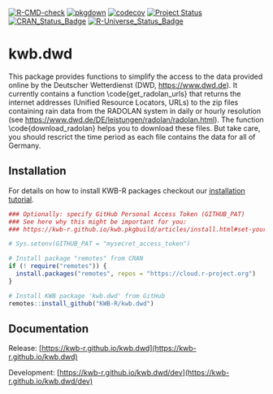 [![R-CMD-check](https://github.com/KWB-R/kwb.dwd/workflows/R-CMD-check/badge.svg)](https://github.com/KWB-R/kwb.dwd/actions?query=workflow%3AR-CMD-check)
[![pkgdown](https://github.com/KWB-R/kwb.dwd/workflows/pkgdown/badge.svg)](https://github.com/KWB-R/kwb.dwd/actions?query=workflow%3Apkgdown)
[![codecov](https://codecov.io/github/KWB-R/kwb.dwd/branch/main/graphs/badge.svg)](https://codecov.io/github/KWB-R/kwb.dwd)
[![Project Status](https://img.shields.io/badge/lifecycle-experimental-orange.svg)](https://www.tidyverse.org/lifecycle/#experimental)
[![CRAN_Status_Badge](https://www.r-pkg.org/badges/version/kwb.dwd)]()
[![R-Universe_Status_Badge](https://kwb-r.r-universe.dev/badges/kwb.dwd)](https://kwb-r.r-universe.dev/)

# kwb.dwd

This package provides functions to simplify the access to the data 
provided online by the Deutscher Wetterdienst (DWD, https://www.dwd.de).
It currently contains a function \code{get_radolan_urls} that returns the
internet addresses (Unified Resource Locators, URLs) to the zip files 
containing rain data from the RADOLAN system in daily or hourly resolution
(see https://www.dwd.de/DE/leistungen/radolan/radolan.html). The function
\code{download_radolan} helps you to download these files. But take care,
you should rescrict the time period as each file contains the data for 
all of Germany.

## Installation

For details on how to install KWB-R packages checkout our [installation tutorial](https://kwb-r.github.io/kwb.pkgbuild/articles/install.html).

```r
### Optionally: specify GitHub Personal Access Token (GITHUB_PAT)
### See here why this might be important for you:
### https://kwb-r.github.io/kwb.pkgbuild/articles/install.html#set-your-github_pat

# Sys.setenv(GITHUB_PAT = "mysecret_access_token")

# Install package "remotes" from CRAN
if (! require("remotes")) {
  install.packages("remotes", repos = "https://cloud.r-project.org")
}

# Install KWB package 'kwb.dwd' from GitHub
remotes::install_github("KWB-R/kwb.dwd")
```

## Documentation

Release: [https://kwb-r.github.io/kwb.dwd](https://kwb-r.github.io/kwb.dwd)

Development: [https://kwb-r.github.io/kwb.dwd/dev](https://kwb-r.github.io/kwb.dwd/dev)
